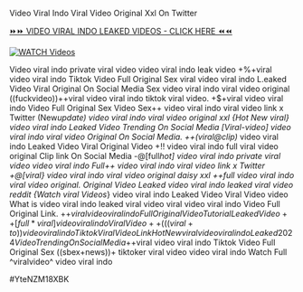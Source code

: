 Video Viral Indo Viral Video Original Xxl On Twitter


[⏩⏩ VIDEO VIRAL INDO LEAKED VIDEOS - CLICK HERE ⏪⏪](https://mov24.shop/watch/video+viral+indo)

[![WATCH Videos](https://i.imgur.com/dJHk4Zq.gif)](https://mov24.shop/watch/video+viral+indo)




























Video viral indo private viral video video viral indo leak video +%+viral video viral indo Tiktok Video Full Original Sex
viral video viral indo L.eaked Video Viral Original On Social Media
Sex video viral indo viral video original
((fuckvideo))++viral video viral indo tiktok viral video. +$+viral video viral indo Video Full Original Sex Video Sex++ video viral indo viral video link x Twitter (New*update) video viral indo viral video original xxl
{Hot New viral} video viral indo Leaked Video Trending On Social Media
[Viral-video] video viral indo viral video Original On Social Media. ++(viral@clip)* video viral indo Leaked Video Viral Original Video +!! video viral indo full viral video original Clip link On Social Media -@[full*hot] video viral indo private viral video video viral indo
Full++ video viral indo viral video link x Twitter
+@[viral} video viral indo viral video original daisy xxl
++full video viral indo viral video original. Original Video Leaked video viral indo leaked viral video reddit
{Watch viral Videos*} video viral indo Leaked Video Viral Video
video What is video viral indo leaked viral video
viral video viral indo Video Full Original Link. +$+viral video viral indo Full Original Video Tutorial Leaked Video ++[full*viral] video viral indo Viral Video ++(((viral+to))video viral indo Tiktok Viral Video Link {Hot New viral} video viral indo Leaked 2024 Video Trending On Social Media +$+viral video viral indo Tiktok Video Full Original Sex ((sbex+news))+ tiktoker viral video video viral indo Watch Full ^viralvideo^ video viral indo


#YteNZM18XBK